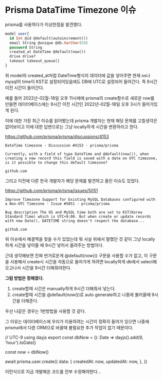 # Prisma DataTime Timezone 이슈

prisma를 사용하다가 이상한점을 발견했다.

 
```sql
model user{
  id Int @id @default(autoincrement()) 
  email String @unique @db.VarChar(50) 
  password String
  created_at DateTime @default(now())
  drive drive?
  takeout takeout_queue[]
}
```

위 model의 created_at처럼 DateTime형식의 데이터에 값을 넣어주면 현재 os나 mysql의 time이 KST로 설정되어있음에도
DB에 UTC로 설정되어 들어간다. 즉 9시간 이전 시간이 들어간다.

예를 들어 2022년-02월-18일 오후 11시에에 prisma의 create함수로 새로운 row를 만들면 데이터베이스에는 9시간 이전 시간인 2022년-02월-18일 오후 3시가 들어가있게 된다.

 

이에 대한 가장 최근 이슈를 읽어봤는데 prisma 개발자는 현재 해당 문제를 고칠생각은 없어보이고 이에 대한 답변으로는 그냥 locally하게 시간을 변환하라고 한다.  

https://github.com/prisma/prisma/discussions/4153
```
DateTime timezone · Discussion #4153 · prisma/prisma

Currently, with a field of type DateTime and @default(now()), when creating a new record this field is saved with a date on UTC timezone, is it possible to change this default timezone?

github.com
```
 

그리고 이전에 다른 한국 개발자가 해당 문제를 발견하고 올린 이슈도 있었다.

https://github.com/prisma/prisma/issues/5051
```
Improve Timezone Support for Existing MySQL Databases configured with a Non-UTC Timezone · Issue #5051 · prisma/prisma

Bug description The OS and MySQL time both are set to KST(Korea Standard Time) which is UTC+9:00. But when create or update records with new Date(), DATETIME string doesn't respect the database...

github.com
```
  
위 이슈에서 해결책을 찾을 수가 있었는데  뭐 사실 위에서 말했던 것 같이 그냥 locally하게 시간을 넣어줄 때 9시간 넣어서 올려주는 방법이다.  

근데 생각해보면 진짜 번거로운게 @default(now()) 구문을 사용할 수가 없고, 이 구문을 사용해서 create시 시간을 자동으로 들어가게 하려면 locally하게 db에서 select해오고나서 시간을 9시간 더해줘야한다.

 

**그럼 방법은 정해졌다.**

1. create할때 시간은 manually하게 9시간 더해줘서 넣는다.
2. create할때 시간을 @default(now())로 auto generate하고 나중에 불러올때 9시간을 더해준다.
 

우선 나같은 경우는 1번방법을 사용할 것 같다.

그 이유는 데이터베이스에 우리가 이용하려는 시간이 정확히 들어가 있으면 나중에 prisma에서 다른 ORM으로 바꿀때 불필요한 추가 작업이 없기 때문이다.

 

// UTC-9 using dayjs
export const dbNow = (): Date => dayjs().add(9, 'hour').toDate()

const now = dbNow()

await prisma.user.create({
  data: {
    createdAt: now,
    updatedAt: now,
  },
})

이런식으로 지금 개발해온 코드를 전부 수정해야한다...

